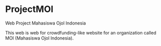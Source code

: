 # ProjectMOI
Web Project Mahasiswa Ojol Indonesia

This web is web for crowdfunding-like website for an organization called MOI (Mahasiswa Ojol Indonesia).
